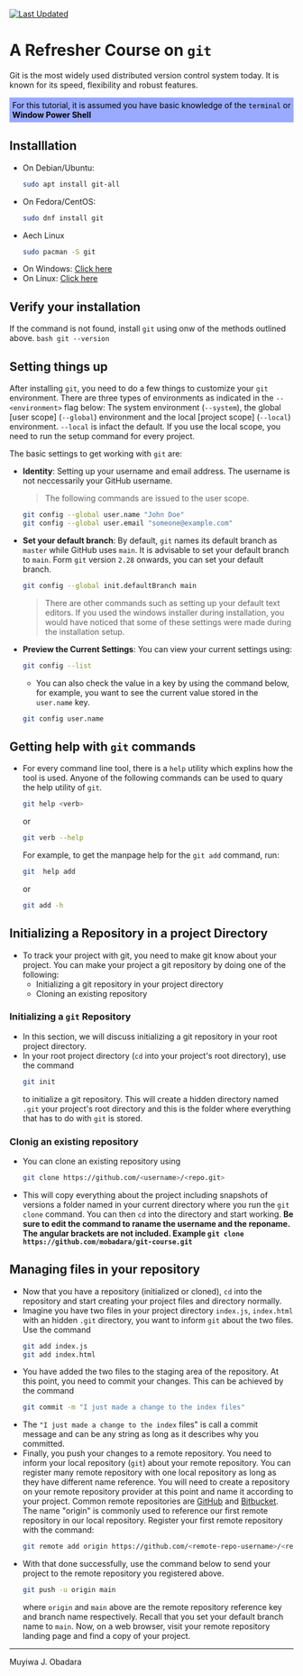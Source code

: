 [![Last Updated](https://img.shields.io/github/last-commit/mobadara/git-course)](https://github.com/mobadara/git-course)

# **A Refresher Course on `git`**
Git is the most widely used distributed version control system today. It is known for its speed, flexibility and robust features.

<p style="color: #000000; background-color: #99aaff; border: 1 px solidrgb(116, 85, 255); padding: 5px;">
For this tutorial, it is assumed you have basic knowledge of the <code>terminal</code> or <strong>Window Power Shell</strong>
</p>

## **Installlation**
- On Debian/Ubuntu:
    ```bash
    sudo apt install git-all
    ```
- On Fedora/CentOS:
    ```bash
    sudo dnf install git
    ```
- Aech Linux
    ```bash
    sudo pacman -S git
    ```
- On Windows: [Click here](https://git-scm.com/download/win)
- On Linux: [Click here](https://git-scm.com/download/mac)

## **Verify your installation**
If the command is not found, install `git` using onw of the methods outlined above.
    ```bash
    git --version
    ```

## **Setting things up**
After installing `git`, you need to do a few things to customize your `git` environment. There are three types of environments as indicated in the `--<environment>` flag below: The system environment (`--system`), the global [user scope] (`--global`) environment and the local [project scope] (`--local`) environment. `--local` is infact the default. If you use the local scope, you need to run the setup command for every project.

The basic settings to get working with `git` are:

- **Identity**: Setting up your username and email address. The username is not neccessarily your GitHub username. 
    > The following commands are issued to the user scope.
      
    ```bash
    git config --global user.name "John Doe"
    git config --global user.email "someone@example.com"
    ```

- **Set your default branch**: By default, `git` names its default branch as `master` while GitHub uses `main`. It is advisable to set your default branch to `main`. Form `git` version `2.28` onwards, you can set your default branch.

    ```bash
    git config --global init.defaultBranch main
    ```

    > There are other commands such as setting up your default text editors. If you used the windows installer during installation, you would have noticed that some of these settings were made during the installation setup.

- **Preview the Current Settings**: You can view your current settings using:
        
    ```bash
    git config --list
    ```
    - You can also check the value in a key by using the command below, for example, you want to see the current value stored in the `user.name` key.
    ```bash
    git config user.name
    ```

## **Getting help with `git` commands**
- For every command line tool, there is a `help` utility which explins how the tool is used. Anyone of the following commands can be used to quary the help utility of `git`.
    
    ```bash
    git help <verb>
    ```

    or

    ```bash
    git verb --help
    ```

    For example, to get the manpage help for the `git add` command, run:

    ```bash
    git  help add
    ```

    or

    ```bash
    git add -h
    ```

## **Initializing a Repository in a project Directory**
- To track your project with git, you need to make git know about your project. You can make your project a git repository by doing one of the following:
    - Initializing a git repository in your project directory
    - Cloning an existing repository
### **Initializing a `git` Repository**
- In this section, we will discuss initializing a git repository in your root project directory. 
- In your root project directory (`cd` into your project's root directory), use the command
    ```bash
    git init
    ```
    to initialize a git repository. This will create a hidden directory named  `.git` your project's root directory and this is the folder where everything that has to do with `git` is stored.

### **Clonig an existing repository**
- You can clone an existing repository using
    ```bash
    git clone https://github.com/<username>/<repo.git>
    ```
- This will copy everything about the project including snapshots of versions a folder named <repo> in your current directory where you run the `git clone` command. You can then `cd` into the directory and start working. **Be sure to edit the command to raname the username and the reponame. The angular brackets are not included. Example ```git clone https://github.com/mobadara/git-course.git```**

## **Managing files in your repository**
- Now that you have a repository (initialized or cloned), `cd` into the repository and start creating your project files and directory normally.
- Imagine you have two files in your project directory `index.js`, `index.html` with an hidden `.git` directory, you want to inform `git` about the two files. Use the command
    ```bash
    git add index.js
    git add index.html
    ```
- You have added the two files to the staging area of the repository. At this point, you need to commit your changes. This can be achieved by the command
    ```bash
    git commit -m "I just made a change to the index files"
    ```
- The `"I just made a change to the index` files" is call a commit message and can be any string as long as it describes why you committed.
- Finally, you push your changes to a remote repository. You need to inform your local repository (`git`) about your remote repository. You can register many remote repository with one local repository as long as they have different name reference. You will need to create a repository on your remote repository provider at this point and name it according to your project. Common remote repositories are [GitHub](https://github.com) and [Bitbucket](https://bitbucket.org). The name "origin" is commonly used to reference our first remote repository in our local repository. Register your first remote repository with the command:
    ```bash
    git remote add origin https://github.com/<remote-repo-username>/<remote-repo-name>.git
    ```
- With that done successfully, use the command below to send your project to the remote repository you registered above.
    ```bash
    git push -u origin main
    ```
    where `origin` and `main` above are the remote repository reference key and branch name respectively. Recall that you set your default branch name to `main`. Now, on a web browser, visit your remote repository landing page and find a copy of your project.

___
Muyiwa J. Obadara

